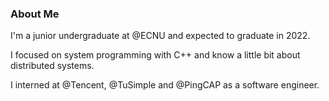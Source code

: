 ### About Me

I'm a junior undergraduate at @ECNU and expected to graduate in 2022.

I focused on system programming with C++ and know a little bit about distributed systems.

I interned at @Tencent, @TuSimple and @PingCAP as a software engineer.
